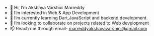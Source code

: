 - 👋 Hi, I’m Akshaya Varshini Marreddy
- 👀 I’m interested in Web & App Development
- 🌱 I’m currently learning Dart,JavaScript and backend development.
- 💞️ I’m looking to collaborate on projects related to Web development
- 📫 Reach me through email- marreddyakshayavarshini@gmail.com

<!---
mav01-code/mav01-code is a ✨ special ✨ repository because its `README.md` (this file) appears on your GitHub profile.
You can click the Preview link to take a look at your changes.
--->
